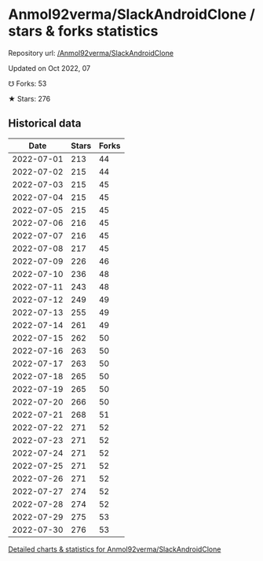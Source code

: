 # Anmol92verma/SlackAndroidClone / stars & forks statistics

Repository url: [/Anmol92verma/SlackAndroidClone](https://github.com/Anmol92verma/SlackAndroidClone)

Updated on Oct 2022, 07

☋ Forks: 53

★ Stars: 276

## Historical data
| Date | Stars | Forks |
|------|-------|-------|
| 2022-07-01 | 213 | 44 | 
| 2022-07-02 | 215 | 44 | 
| 2022-07-03 | 215 | 45 | 
| 2022-07-04 | 215 | 45 | 
| 2022-07-05 | 215 | 45 | 
| 2022-07-06 | 216 | 45 | 
| 2022-07-07 | 216 | 45 | 
| 2022-07-08 | 217 | 45 | 
| 2022-07-09 | 226 | 46 | 
| 2022-07-10 | 236 | 48 | 
| 2022-07-11 | 243 | 48 | 
| 2022-07-12 | 249 | 49 | 
| 2022-07-13 | 255 | 49 | 
| 2022-07-14 | 261 | 49 | 
| 2022-07-15 | 262 | 50 | 
| 2022-07-16 | 263 | 50 | 
| 2022-07-17 | 263 | 50 | 
| 2022-07-18 | 265 | 50 | 
| 2022-07-19 | 265 | 50 | 
| 2022-07-20 | 266 | 50 | 
| 2022-07-21 | 268 | 51 | 
| 2022-07-22 | 271 | 52 | 
| 2022-07-23 | 271 | 52 | 
| 2022-07-24 | 271 | 52 | 
| 2022-07-25 | 271 | 52 | 
| 2022-07-26 | 271 | 52 | 
| 2022-07-27 | 274 | 52 | 
| 2022-07-28 | 274 | 52 | 
| 2022-07-29 | 275 | 53 | 
| 2022-07-30 | 276 | 53 | 


[Detailed charts & statistics for Anmol92verma/SlackAndroidClone](https://reviewgithub.com/rep/Anmol92verma/SlackAndroidClone)
